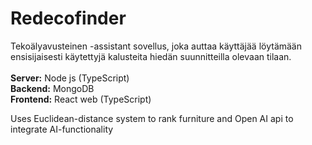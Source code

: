 # Redecofinder
Tekoälyavusteinen -assistant sovellus, joka auttaa käyttäjää löytämään ensisijaisesti käytettyjä kalusteita hiedän suunnitteilla olevaan tilaan.
<br><br>
**Server:** Node js (TypeScript)
<br>
**Backend:** MongoDB
<br>
**Frontend:** React web (TypeScript)

Uses Euclidean-distance system to rank furniture and Open AI api to integrate AI-functionality

